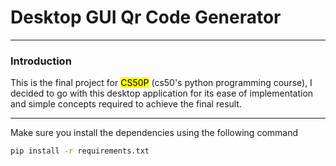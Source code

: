 # Desktop GUI Qr Code Generator
___
### Introduction

This is the final project for <mark>CS50P</mark> (cs50's python programming course), I decided to go with this desktop application for its ease of implementation and simple concepts required to achieve the final result.

---
<p> Make sure you install the dependencies using the following command</p>

``` bash
pip install -r requirements.txt
```



